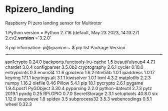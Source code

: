 # Rpizero_landing
Raspberry Pi zero landing sensor for Multirotor

1.Python version = Python 2.7.16 (default, May 23 2023, 14:13:27)
2.cv2.__version__ ='3.2.0'

3.pip information:
pi@rpanion:~ $ pip list
Package                       Version
----------------------------- -----------
asn1crypto                    0.24.0
backports.functools-lru-cache 1.5
beautifulsoup4                4.7.1
chardet                       3.0.4
configparser                  3.5.0b2
cryptography                  2.6.1
cycler                        0.10.0
entrypoints                   0.3
enum34                        1.1.6
gpiozero                      1.6.2
html5lib                      1.0.1
ipaddress                     1.0.17
keyring                       17.1.1
keyrings.alt                  3.1.1
kiwisolver                    1.0.1
lxml                          4.3.2
matplotlib                    2.2.3
numpy                         1.16.2
olefile                       0.46
Pillow                        5.4.1
pip                           18.1
pycrypto                      2.6.1
pygame                        1.9.4.post1
PyGObject                     3.30.4
pyparsing                     2.2.0
python-dateutil               2.7.3
pytz                          2019.1
pyxdg                         0.25
RPi.GPIO                      0.7.0
SecretStorage                 2.3.1
setuptools                    40.8.0
six                           1.12.0
soupsieve                     1.8
spidev                        3.5
subprocess32                  3.5.3
webencodings                  0.5.1
wheel                         0.32.3

